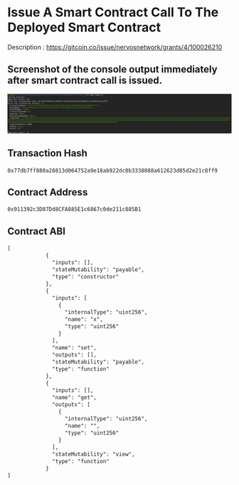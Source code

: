 # Issue A Smart Contract Call To The Deployed Smart Contract

Description : https://gitcoin.co/issue/nervosnetwork/grants/4/100026210

## Screenshot of the console output immediately after smart contract call is issued.

![Alt text](call-issued.png "call issued")

## Transaction Hash

```
0x77db7ff880a28813d064752a9e18ab922dc0b3338088a612623d85d2e21c8ff9
```

## Contract Address

```
0x911392c3D87Dd8CFA885E1c6867c0de211c885B1
```

## Contract ABI

```
[
		    {
		      "inputs": [],
		      "stateMutability": "payable",
		      "type": "constructor"
		    },
		    {
		      "inputs": [
		        {
		          "internalType": "uint256",
		          "name": "x",
		          "type": "uint256"
		        }
		      ],
		      "name": "set",
		      "outputs": [],
		      "stateMutability": "payable",
		      "type": "function"
		    },
		    {
		      "inputs": [],
		      "name": "get",
		      "outputs": [
		        {
		          "internalType": "uint256",
		          "name": "",
		          "type": "uint256"
		        }
		      ],
		      "stateMutability": "view",
		      "type": "function"
		    }
]
```

